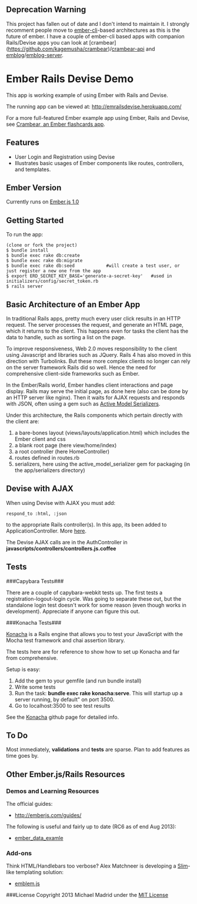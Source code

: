 Deprecation Warning
-------------------

This project has fallen out of date and I don't intend to maintain it.  I strongly recomment people move to [ember-cli](http://www.ember-cli.com/)-based architectures as this is the future of ember.  I have a couple of
ember-cli based apps with companion Rails/Devise apps you can look at [crambear] (https://github.com/kagemusha/crambear)/[crambear-api](https://github.com/kagemusha/crambear-api) and [emblog](https://github.com/kagemusha/emblog)/[emblog-server](https://github.com/kagemusha/emblog-server).

Ember Rails Devise Demo
=======================


This app is working example of using Ember with Rails and Devise.

The running app can be viewed at: http://emrailsdevise.herokuapp.com/

For a more full-featured Ember example app using Ember, Rails and Devise, see 
[Crambear, an Ember flashcards app](https://github.com/kagemusha/crambear).

Features
--------
* User Login and Registration using Devise
* Illustrates basic usages of Ember components like routes, controllers, and templates.

Ember Version
-------------
Currently runs on [Ember.js 1.0](http://emberjs.com/blog/2013/08/31/ember-1-0-released.html)

Getting Started
---------------

To run the app:

    (clone or fork the project)
    $ bundle install
    $ bundle exec rake db:create
    $ bundle exec rake db:migrate
    $ bundle exec rake db:seed            #will create a test user, or just register a new one from the app
    $ export ERD_SECRET_KEY_BASE='generate-a-secret-key'   #used in initializers/config/secret_token.rb
    $ rails server

Basic Architecture of an Ember App
----------------------------------

In traditional Rails apps, pretty much every user click results in an HTTP request.  The server
processes the request, and generate an HTML page, which it returns to the client.  This happens
even for tasks the client has the data to handle, such as sorting a list on the page.

To improve responsiveness, Web 2.0 moves responsibility to the client using Javascript and
libraries such as JQuery.  Rails 4 has also moved in this direction with Turbolinks.  But these more 
complex clients no longer can rely on the server framework Rails did so well. Hence the need for 
comprehensive client-side frameworks such as Ember.

In the Ember/Rails world, Ember handles client interactions and page display.  Rails may serve
the initial page, as done here (also can be done by an HTTP server like nginx). Then it waits for
AJAX requests and responds with JSON, often using a gem such as 
[Active Model Serializers](https://github.com/rails-api/active_model_serializers).

Under this architecture, the Rails components which pertain directly with the client are:

1. a bare-bones layout (views/layouts/application.html) which includes the Ember client and css
2. a blank root page (here view/home/index)
3. a root controller (here HomeController)
4. routes defined in routes.rb
5. serializers, here using the active_model_serializer gem for packaging (in the app/serializers directory)

Devise with AJAX
----------------

When using Devise with AJAX you must add:

    respond_to :html, :json

to the appropriate Rails controller(s).  In this app, its been added to ApplicationController.  More [here](http://stackoverflow.com/questions/14319868/ember-js-with-devise-on-rails-application-406-not-acceptable-on-sign-up).

The Devise AJAX calls are in the AuthController in **javascripts/controllers/controllers.js.coffee**

Tests
-----

###Capybara Tests###

There are a couple of capybara-webkit tests up.  The first tests a registration-logout-login cycle.  Was
going to separate these out, but the standalone login test doesn't work for some reason (even though works in development).
Appreciate if anyone can figure this out.

###Konacha Tests###

[Konacha](https://github.com/jfirebaugh/konacha) is a Rails engine that allows you to test your JavaScript with the Mocha test framework and chai assertion library.

The tests here are for reference to show how to set up Konacha and far from comprehensive.

Setup is easy:

1. Add the gem to your gemfile (and run bundle install)
2. Write some tests
3. Run the task: **bundle exec rake konacha:serve**.  This will startup up a server running, by default" on port 3500.
4. Go to localhost:3500 to see test results

See the [Konacha](https://github.com/jfirebaugh/konacha) github page for detailed info.

To Do
-----

Most immediately, **validations** and **tests** are sparse.  Plan to add features as time goes by.

Other Ember.js/Rails Resources
------------------------------

### Demos and Learning Resources

The official guides:

* http://emberjs.com/guides/

The following is useful and fairly up to date (RC6 as of end Aug 2013):

* [ember_data_examle](https://github.com/dgeb/ember_data_example)

### Add-ons

  Think HTML/Handlebars too verbose?  Alex Matchneer is developing a [Slim](http://slim-lang.com/)-like templating solution:

* [emblem.js](https://github.com/machty/emblem.js)



###License
Copyright 2013 Michael Madrid under the [MIT License](http://opensource.org/licenses/MIT)
